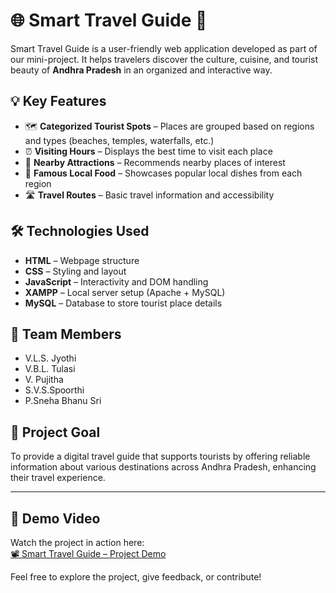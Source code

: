 # 🌐 Smart Travel Guide 🧳

Smart Travel Guide is a user-friendly web application developed as part of our mini-project. It helps travelers discover the culture, cuisine, and tourist beauty of **Andhra Pradesh** in an organized and interactive way.

## 💡 Key Features

- 🗺️ **Categorized Tourist Spots** – Places are grouped based on regions and types (beaches, temples, waterfalls, etc.)
- ⏰ **Visiting Hours** – Displays the best time to visit each place
- 🧭 **Nearby Attractions** – Recommends nearby places of interest
- 🍛 **Famous Local Food** – Showcases popular local dishes from each region
- 🛣️ **Travel Routes** – Basic travel information and accessibility

## 🛠️ Technologies Used

- **HTML** – Webpage structure  
- **CSS** – Styling and layout  
- **JavaScript** – Interactivity and DOM handling  
- **XAMPP** – Local server setup (Apache + MySQL)  
- **MySQL** – Database to store tourist place details  

## 👥 Team Members

- V.L.S. Jyothi  
- V.B.L. Tulasi
- V. Pujitha
- S.V.S.Spoorthi
- P.Sneha Bhanu Sri

## 🚀 Project Goal

To provide a digital travel guide that supports tourists by offering reliable information about various destinations across Andhra Pradesh, enhancing their travel experience.

---
## 🎥 Demo Video

Watch the project in action here:  
[📽️ Smart Travel Guide – Project Demo](https://drive.google.com/file/d/1qX4N2oMsRdDIFWP43AfVZgtQg5JszuTI/view?usp=sharing)

Feel free to explore the project, give feedback, or contribute!
